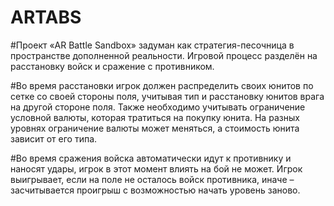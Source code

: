 # ARTABS

#Проект «AR Battle Sandbox» задуман как стратегия-песочница в пространстве дополненной реальности. 
Игровой процесс разделён на расстановку войск и сражение с противником. 

#Во время расстановки игрок должен распределить своих юнитов по сетке со своей стороны поля, учитывая тип и расстановку юнитов врага на другой стороне поля. 
Также необходимо учитывать ограничение условной валюты, которая тратиться на покупку юнита. На разных уровнях ограничение валюты может меняться, а стоимость юнита зависит от его типа.

#Во время сражения войска автоматически идут к противнику и наносят удары, игрок в этот момент влиять на бой не может.
Игрок выигрывает, если на поле не осталось войск противника, иначе – засчитывается проигрыш с возможностью начать уровень заново.
